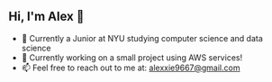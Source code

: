 ## Hi, I'm Alex 👋

- 🔭 Currently a Junior at NYU studying computer science and data science
- 🌱 Currently working on a small project using AWS services!
- 📫 Feel free to reach out to me at: alexxie9667@gmail.com


